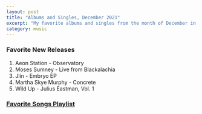 ```yaml
---
layout: post
title: "Albums and Singles, December 2021"
excerpt: "My favorite albums and singles from the month of December in the 2021st year. "
category: music
---
```


### Favorite New Releases
1. Aeon Station - Observatory
1. Moses Sumney - Live from Blackalachia
1. Jlin - Embryo EP
1. Martha Skye Murphy - Concrete
1. Wild Up - Julius Eastman, Vol. 1


### <a href="https://open.spotify.com/playlist/3NcbtoIv8AuLpTQE6ieVCj" target="_blank" rel="noopener">Favorite Songs Playlist</a>
